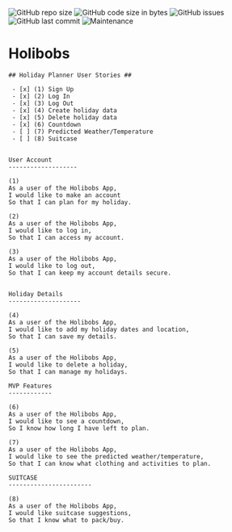 ![GitHub repo size](https://img.shields.io/github/repo-size/Stupot83/holibobs?style=for-the-badge)
![GitHub code size in bytes](https://img.shields.io/github/languages/code-size/Stupot83/holibobs?style=for-the-badge)
![GitHub issues](https://img.shields.io/github/issues-raw/Stupot83/holibobs?style=for-the-badge)
![GitHub last commit](https://img.shields.io/github/last-commit/Stupot83/holibobs?style=for-the-badge)
![Maintenance](https://img.shields.io/maintenance/yes/2019?style=for-the-badge)

# Holibobs #

```
## Holiday Planner User Stories ##

 - [x] (1) Sign Up
 - [x] (2) Log In
 - [x] (3) Log Out
 - [x] (4) Create holiday data
 - [x] (5) Delete holiday data
 - [x] (6) Countdown
 - [ ] (7) Predicted Weather/Temperature
 - [ ] (8) Suitcase


User Account
-------------------

(1)
As a user of the Holibobs App,
I would like to make an account
So that I can plan for my holiday.

(2)
As a user of the Holibobs App,
I would like to log in,
So that I can access my account.

(3)
As a user of the Holibobs App, 
I would like to log out,
So that I can keep my account details secure.


Holiday Details
--------------------

(4)
As a user of the Holibobs App,
I would like to add my holiday dates and location,
So that I can save my details.

(5)
As a user of the Holibobs App,
I would like to delete a holiday,
So that I can manage my holidays.

MVP Features
------------

(6)
As a user of the Holibobs App,
I would like to see a countdown,
So I know how long I have left to plan.

(7)
As a user of the Holibobs App,
I would like to see the predicted weather/temperature,
So that I can know what clothing and activities to plan.

SUITCASE
-----------------------

(8)
As a user of the Holibobs App,
I would like suitcase suggestions,
So that I know what to pack/buy.

```
